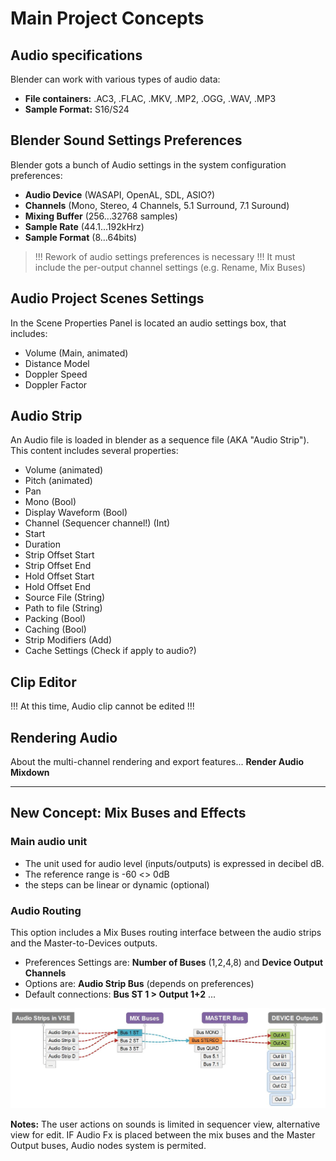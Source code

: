 # Main Project Concepts

## Audio specifications

Blender can work with various types of audio data:
- **File containers:** .AC3, .FLAC, .MKV, .MP2, .OGG, .WAV, .MP3
- **Sample Format:** S16/S24

## Blender Sound Settings Preferences

Blender gots a bunch of Audio settings in the system configuration preferences:
- **Audio Device** (WASAPI, OpenAL, SDL, ASIO?)
- **Channels** (Mono, Stereo, 4 Channels, 5.1 Surround, 7.1 Suround)
- **Mixing Buffer** (256...32768 samples)
- **Sample Rate** (44.1...192kHrz)
- **Sample Format** (8...64bits)

> !!! Rework of audio settings preferences is necessary !!!
> It must include the per-output channel settings (e.g. Rename, Mix Buses)

## Audio Project Scenes Settings

In the Scene Properties Panel is located an audio settings box, that includes:
- Volume (Main, animated)
- Distance Model
- Doppler Speed
- Doppler Factor

## Audio Strip

An Audio file is loaded in blender as a sequence file (AKA "Audio Strip"). This content includes several properties:
- Volume (animated)
- Pitch (animated)
- Pan
- Mono (Bool)
- Display Waveform (Bool)
- Channel (Sequencer channel!) (Int)
- Start
- Duration
- Strip Offset Start
- Strip Offset End
- Hold Offset Start
- Hold Offset End
- Source File (String)
- Path to file (String)
- Packing (Bool)
- Caching (Bool)
- Strip Modifiers (Add)
- Cache Settings (Check if apply to audio?)

## Clip Editor

!!! At this time, Audio clip cannot be edited !!!

## Rendering Audio

About the multi-channel rendering and export features... **Render Audio Mixdown**

---

## New Concept: Mix Buses and Effects

### Main audio unit
- The unit used for audio level (inputs/outputs) is expressed in decibel dB.
- The reference range is -60 <> 0dB
- the steps can be linear or dynamic (optional)

### Audio Routing
This option includes a Mix Buses routing interface between the audio strips and the Master-to-Devices outputs.
- Preferences Settings are: **Number of Buses** (1,2,4,8) and **Device Output Channels**
- Options are: **Audio Strip Bus** (depends on preferences)
- Default connections: **Bus ST 1 > Output 1+2** ...

![Mixbuses](https://github.com/KoreTeknology/Blender-3x-Audio-Research/blob/main/images/mixbuses_concept.jpg)

**Notes:** The user actions on sounds is limited in sequencer view, alternative view for edit.
IF Audio Fx is placed between the mix buses and the Master Output buses, 
  Audio nodes system is permited.




